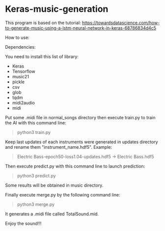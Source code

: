 # Keras-music-generation
This program is based on the tutorial: https://towardsdatascience.com/how-to-generate-music-using-a-lstm-neural-network-in-keras-68786834d4c5

How to use:

Dependencies:

You need to install this list of library:
- Keras
- Tensorflow
- music21
- pickle
- csv
- glob
- tqdm
- midi2audio
- midi

Put some .midi file in normal_songs directory then execute train.py to train the AI with this command line:
> python3 train.py

Keep last updates of each instruments were generated in updates directory and
rename them "instrument_name.hdf5". 
Example:
> Electric Bass-epoch50-loss1.04-updates.hdf5 -> Electric Bass.hdf5

Then execute predict.py with this command line to launch prediction:
> python3 predict.py

Some results will be obtained in music directory.

Finally execute merge.py by the following command line:
> python3 merge.py

It generates a .midi file called TotalSound.mid.

Enjoy the sound!!!
